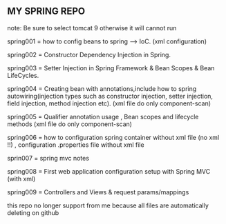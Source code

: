 MY SPRING REPO
----------------------------------------------------
note: Be sure to select tomcat 9 otherwise it will cannot run

spring001 = how to config beans to spring --> IoC. (xml configuration)

spring002 = Constructor Dependency Injection in Spring.

spring003 = Setter Injection in Spring Framework & Bean Scopes & Bean LifeCycles.

spring004 = Creating bean with annotations,include how to spring autowiring(injection types such as constructor injection, setter injection, field injection, method injection etc). (xml file do only component-scan)

spring005 = Qualifier annotation usage , Bean scopes and lifecycle methods (xml file do only component-scan)

spring006 = how to configuration spring container without xml file (no xml !!) , configuration .properties file without xml file

sprin007 = spring mvc notes

spring008 = First web application configuration setup with Spring MVC (with xml)

spring009 = Controllers and Views & request params/mappings

this repo no longer support from me because all files are automatically deleting on github
